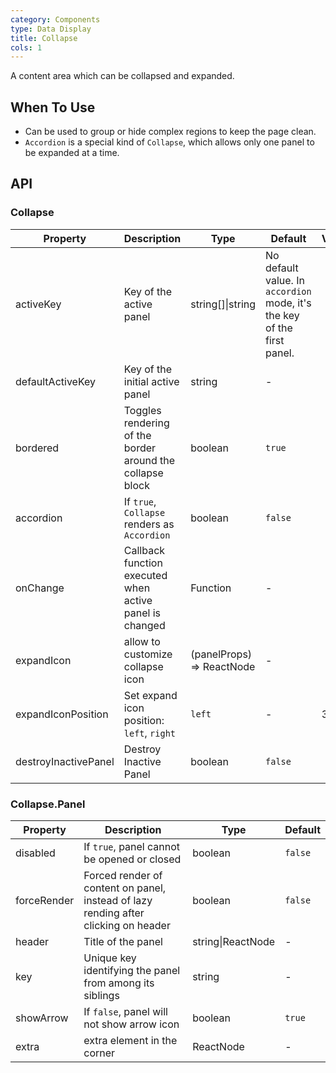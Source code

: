 ```yaml
---
category: Components
type: Data Display
title: Collapse
cols: 1
---
```


A content area which can be collapsed and expanded.

## When To Use

- Can be used to group or hide complex regions to keep the page clean.
- `Accordion` is a special kind of `Collapse`, which allows only one panel to be expanded at a time.

## API

### Collapse

| Property | Description | Type | Default | Version |
| -------- | ----------- | ---- | ------- | ------- |
| activeKey | Key of the active panel | string\[]\|string | No default value. In `accordion` mode, it's the key of the first panel. | |
| defaultActiveKey | Key of the initial active panel | string | - | |
| bordered | Toggles rendering of the border around the collapse block | boolean | `true` | |
| accordion | If `true`, `Collapse` renders as `Accordion` | boolean | `false` | |
| onChange | Callback function executed when active panel is changed | Function | - | |
| expandIcon | allow to customize collapse icon | (panelProps) => ReactNode | - | |
| expandIconPosition | Set expand icon position: `left`, `right` | `left` | - | 3.17.0 |
| destroyInactivePanel | Destroy Inactive Panel | boolean | `false` | |

### Collapse.Panel

| Property | Description | Type | Default |
| -------- | ----------- | ---- | ------- |
| disabled | If `true`, panel cannot be opened or closed | boolean | `false` |
| forceRender | Forced render of content on panel, instead of lazy rending after clicking on header | boolean | `false` |
| header | Title of the panel | string\|ReactNode | - |
| key | Unique key identifying the panel from among its siblings | string | - |
| showArrow | If `false`, panel will not show arrow icon | boolean | `true` |
| extra | extra element in the corner | ReactNode | - |
